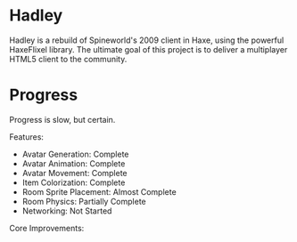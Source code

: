 # Hadley

Hadley is a rebuild of Spineworld's 2009 client in Haxe, using the powerful HaxeFlixel library. The ultimate goal of this project is to deliver a multiplayer HTML5 client to the community.

# Progress
Progress is slow, but certain.

Features:
* Avatar Generation: Complete
* Avatar Animation: Complete
* Avatar Movement: Complete
* Item Colorization: Complete
* Room Sprite Placement: Almost Complete
* Room Physics: Partially Complete
* Networking: Not Started

Core Improvements:
